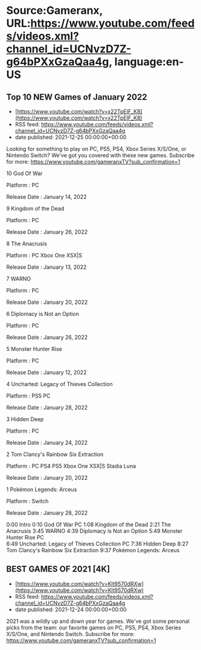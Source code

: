 # Source:Gameranx, URL:https://www.youtube.com/feeds/videos.xml?channel_id=UCNvzD7Z-g64bPXxGzaQaa4g, language:en-US

## Top 10 NEW Games of January 2022
 - [https://www.youtube.com/watch?v=x22TpEIF_K8](https://www.youtube.com/watch?v=x22TpEIF_K8)
 - RSS feed: https://www.youtube.com/feeds/videos.xml?channel_id=UCNvzD7Z-g64bPXxGzaQaa4g
 - date published: 2021-12-25 00:00:00+00:00

Looking for something to play on PC, PS5, PS4, Xbox Series X/S/One, or Nintendo Switch? We've got you covered with these new games.
Subscribe for more: https://www.youtube.com/gameranxTV?sub_confirmation=1

10 God Of War 

Platform : PC

Release Date : January 14, 2022 



9 Kingdom of the Dead 

Platform : PC

Release Date : January 26, 2022 



8 The Anacrusis 

Platform : PC Xbox One XSX|S

Release Date : January 13, 2022



7 WARNO 

Platform : PC

Release Date : January 20, 2022



6 Diplomacy is Not an Option

Platform : PC

Release Date : January 26, 2022



5 Monster Hunter Rise 

Platform : PC

Release Date : January 12, 2022 



4 Uncharted: Legacy of Thieves Collection  

Platform : PS5 PC

Release Date : January 28, 2022 



3 Hidden Deep 

Platform : PC

Release Date : January 24, 2022



2 Tom Clancy's Rainbow Six Extraction 

Platform : PC PS4 PS5 Xbox One XSX|S Stadia Luna 

Release Date : January 20, 2022



1 Pokémon Legends: Arceus 

Platform : Switch

Release Date : January 28, 2022

0:00 Intro 
0:10 God Of War PC
1:08 Kingdom of the Dead 
2:21 The Anacrusis 
3:45 WARNO 
4:39 Diplomacy is Not an Option
5:49 Monster Hunter Rise  PC               
6:49 Uncharted: Legacy of Thieves Collection  PC
7:36 Hidden Deep 
8:27 Tom Clancy's Rainbow Six Extraction 
9:37 Pokémon Legends: Arceus

## BEST GAMES OF 2021 [4K]
 - [https://www.youtube.com/watch?v=Klt9570dRXw](https://www.youtube.com/watch?v=Klt9570dRXw)
 - RSS feed: https://www.youtube.com/feeds/videos.xml?channel_id=UCNvzD7Z-g64bPXxGzaQaa4g
 - date published: 2021-12-24 00:00:00+00:00

2021 was a wildly up and down year for games. We've got some personal picks from the team: our favorite games on PC, PS5, PS4, Xbox Series X/S/One, and Nintendo Switch.
Subscribe for more: https://www.youtube.com/gameranxTV?sub_confirmation=1

